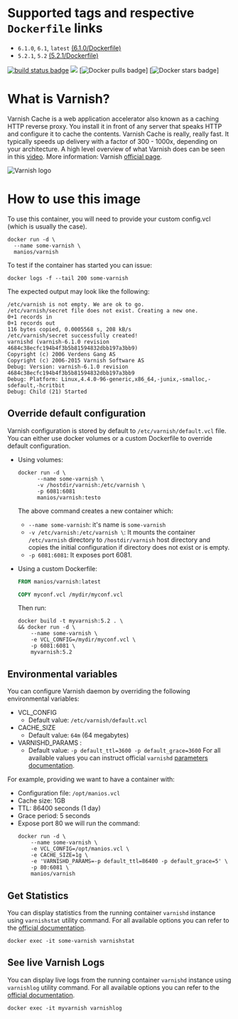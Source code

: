 # Supported tags and respective `Dockerfile` links

* `6.1.0`, `6.1`, `latest` [(6.1.0/Dockerfile)](https://github.com/manios/docker-varnish/blob/v6.1.0/Dockerfile)
* `5.2.1`, `5.2` [(5.2.1/Dockerfile)](https://github.com/manios/docker-varnish/blob/v5.2.1/5.2/Dockerfile)

 [![build status badge](https://img.shields.io/travis/manios/docker-varnish/master.svg)](https://travis-ci.org/manios/docker-varnish/branches) [![](https://images.microbadger.com/badges/image/manios/varnish.svg)](https://microbadger.com/images/manios/varnish) [![Docker pulls badge](https://img.shields.io/docker/pulls/manios/varnish.svg)]  [![Docker stars badge](https://img.shields.io/docker/stars/manios/varnish.svg)]

# What is Varnish?

Varnish Cache is a web application accelerator also known as a caching HTTP reverse proxy. You install it in front of any server that speaks HTTP and configure it to cache the contents. Varnish Cache is really, really fast. It typically speeds up delivery with a factor of 300 - 1000x, depending on your architecture. A high level overview of what Varnish does can be seen in this [video](https://www.youtube.com/watch?v=fGD14ChpcL4). More information: Varnish [official page](https://varnish-cache.org/intro/index.html#intro).

![Varnish logo](https://varnish-cache.org/_static/varnish-bunny.png)

# How to use this image

To use this container, you will need to provide your custom config.vcl (which is usually the case).

```
docker run -d \
  --name some-varnish \
  manios/varnish
```

To test if the container has started you can issue:
```console
docker logs -f --tail 200 some-varnish
```
The expected output may look like the following:
```
/etc/varnish is not empty. We are ok to go.
/etc/varnish/secret file does not exist. Creating a new one.
0+1 records in
0+1 records out
116 bytes copied, 0.0005568 s, 208 kB/s
/etc/varnish/secret successfully created!
varnishd (varnish-6.1.0 revision 4684c38ecfc194b4f3b5b81594832dbb197a3bb9)
Copyright (c) 2006 Verdens Gang AS
Copyright (c) 2006-2015 Varnish Software AS
Debug: Version: varnish-6.1.0 revision 4684c38ecfc194b4f3b5b81594832dbb197a3bb9
Debug: Platform: Linux,4.4.0-96-generic,x86_64,-junix,-smalloc,-sdefault,-hcritbit
Debug: Child (21) Started
```

## Override default configuration

Varnish configuration is stored by default to ```/etc/varnish/default.vcl``` file. 
You can either use docker volumes or a custom Dockerfile to override default configuration.

* Using volumes:
  ```console
  docker run -d \
        --name some-varnish \
        -v /hostdir/varnish:/etc/varnish \
        -p 6081:6081 
        manios/varnish:testo
  ```
  The above command creates a new container which:
  * ```--name some-varnish```: it's name is ```some-varnish```
  * ```-v /etc/varnish:/etc/varnish \```: It mounts the container ```/etc/varnish``` directory to ```/hostdir/varnish``` host directory and copies the initial configuration if directory does not exist or is empty.
  * ```-p 6081:6081```: It exposes port 6081.

* Using a custom Dockerfile:
  ```Dockerfile
  FROM manios/varnish:latest

  COPY myconf.vcl /mydir/myconf.vcl
  ```
  Then run:
  ```
  docker build -t myvarnish:5.2 . \
  && docker run -d \
      --name some-varnish \
      -e VCL_CONFIG=/mydir/myconf.vcl \
      -p 6081:6081 \
      myvarnish:5.2
  ```

## Environmental variables

You can configure Varnish daemon by overriding the following environmental variables:

* VCL_CONFIG
   * Default value: `/etc/varnish/default.vcl`
* CACHE_SIZE
   * Default value: `64m`  (64 megabytes)
* VARNISHD_PARAMS : 
   * Default value: `-p default_ttl=3600 -p default_grace=3600` For all available values you can instruct official ```varnishd``` [parameters documentation](https://varnish-cache.org/docs/5.2/reference/varnishd.html#list-of-parameters).

For example, providing we want to have a container with:
* Configuration file: ```/opt/manios.vcl```
* Cache size: 1GB
* TTL:  86400 seconds (1 day)
* Grace period: 5 seconds
* Expose port 80
we will run the command:
  ```
  docker run -d \
      --name some-varnish \
      -e VCL_CONFIG=/opt/manios.vcl \
      -e CACHE_SIZE=1g \
      -e 'VARNISHD_PARAMS=-p default_ttl=86400 -p default_grace=5' \
      -p 80:6081 \
      manios/varnish
  ```
## Get Statistics

You can display statistics from the running container ```varnishd``` instance using ```varnishstat``` utility command. For all available options you can refer to the [official documentation](https://varnish-cache.org/docs/5.2/reference/varnishstat.html).
```
docker exec -it some-varnish varnishstat
```

## See live Varnish Logs

You can display live logs from the running container ```varnishd``` instance using ```varnishlog``` utility command. For all available options you can refer to the [official documentation](https://varnish-cache.org/docs/5.2/reference/varnishlog.html).

```
docker exec -it myvarnish varnishlog
```
